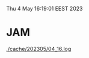 Thu  4 May 16:19:01 EEST 2023
# JAM
<a href='./cache/202305/04_16.log'>./cache/202305/04_16.log</a>
